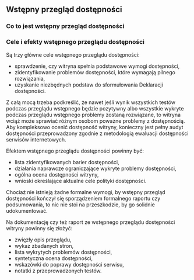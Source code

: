 ## Wstępny przegląd dostępności

### Co to jest wstępny przegląd dostępności

### Cele i efekty wstępnego przeglądu dostępności
Są trzy główne cele wstępnego przeglądu dostępności:
- sprawdzenie, czy witryna spełnia podstawowe wymogi dostępności,
- zidentyfikowanie problemów dostępności, które wymagają pilnego rozwiązania,
- uzyskanie niezbędnych podstaw do sformułowania Deklaracji dostępności. 

Z całą mocą trzeba podkreślić, że nawet jeśli wynik wszystkich testów podczas przeglądu wstępnego będzie pozytywny albo wszystkie wykryte podczas przeglądu wstępnego problemy zostaną rozwiązane, to witryna wciąż może sprawiać różnym osobom poważne problemy z&nbsp;dostępnością. Aby kompleksowo ocenić dostępność witryny, konieczny jest pełny audyt dostępności przeprowadzony zgodnie z&nbsp;metodologią ewaluacji dostępności serwisów internetowych.
 
Efektem wstępnego przeglądu dostępności powinny być:
- lista zidentyfikowanych barier dostępności,
- działania naprawcze ograniczające wykryte problemy dostępności, 
- ogólna ocena dostępności witryny, 
- wnioski określające aktualne cele polityki dostępności.    

Chociaż nie istnieją żadne formalne wymogi, by wstępny przegląd dostępności kończył się sporządzeniem formalnego raportu czy podsumowania, to nic nie stoi na przeszkodzie, by go solidnie udokumentować.

Na dokumentację czy też raport ze wstępnego przeglądu dostępności witryny powinny się złożyć:
- zwięzły opis przeglądu,
- wykaz zbadanych stron,
- lista wykrytych problemów dostępności,
- syntetyczna ocena dostępności, 
- wskazówki do poprawy dostępności serwisu, 
- notatki z przeprowadzonych testów.
